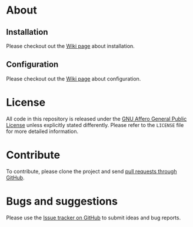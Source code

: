 # About

## Installation

Please checkout out the [Wiki page](https://github.com/FosterFork/FosterFork/wiki/Installation) about installation.

## Configuration

Please checkout out the [Wiki page](https://github.com/FosterFork/FosterFork/wiki/Configuration) about configuration.

# License

All code in this repository is released under the [GNU Affero General Public License](https://www.gnu.org/licenses/agpl-3.0.en.html)
unless explicitly stated differently. Please refer to the `LICENSE` file for more detailed information.

# Contribute

To contribute, please clone the project and send [pull requests through GitHub](https://github.com/FosterFork/FosterFork/pulls).

# Bugs and suggestions

Please use the [Issue tracker on GitHub](https://github.com/FosterFork/FosterFork/issues) to submit ideas and bug reports.